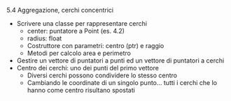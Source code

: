 5.4 Aggregazione, cerchi concentrici

* Scrivere una classe per rappresentare cerchi
  * center: puntatore a Point (es. 4.2)
  * radius: float
  * Costruttore con parametri: centro (ptr) e raggio
  * Metodi per calcolo area e perimetro
* Gestire un vettore di puntatori a punti ed un vettore di puntatori a cerchi
* Centro dei cerchi: uno dei punti del primo vettore
  * Diversi cerchi possono condividere lo stesso centro
  * Cambiando le coordinate di un singolo punto... tutti i cerchi che lo hanno come centro risultano spostati
